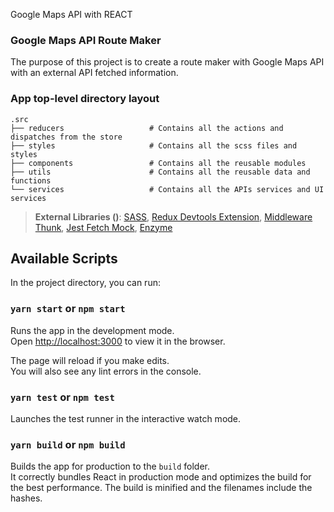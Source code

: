 Google Maps API with REACT

### Google Maps API Route Maker

The purpose of this project is to create a route maker with Google Maps API with an external API fetched information.

### App top-level directory layout

    .src
    ├── reducers                   # Contains all the actions and dispatches from the store
    ├── styles                     # Contains all the scss files and styles
    ├── components                 # Contains all the reusable modules
    ├── utils                      # Contains all the reusable data and functions
    └── services                   # Contains all the APIs services and UI services

> **External Libraries ()**: 
[SASS](https://github.com/sass/node-sass),
[Redux Devtools Extension](https://github.com/zalmoxisus/redux-devtools-extension),
[Middleware Thunk](https://github.com/reduxjs/redux-thunk),
[Jest Fetch Mock](https://www.npmjs.com/package/jest-fetch-mock),
[Enzyme](https://enzymejs.github.io/enzyme/)


## Available Scripts

In the project directory, you can run:

### `yarn start` or `npm start`

Runs the app in the development mode.<br />
Open [http://localhost:3000](http://localhost:3000) to view it in the browser.

The page will reload if you make edits.<br />
You will also see any lint errors in the console.

### `yarn test` or `npm test`

Launches the test runner in the interactive watch mode.<br />

### `yarn build` or `npm build`

Builds the app for production to the `build` folder.<br />
It correctly bundles React in production mode and optimizes the build for the best performance.
The build is minified and the filenames include the hashes.
